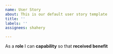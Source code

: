 ```yaml
---
name: User Story
about: This is our default user story template
title: ''
labels: ''
assignees: shahery

---
```


As a **role** I can **capability** so that **received benefit**
